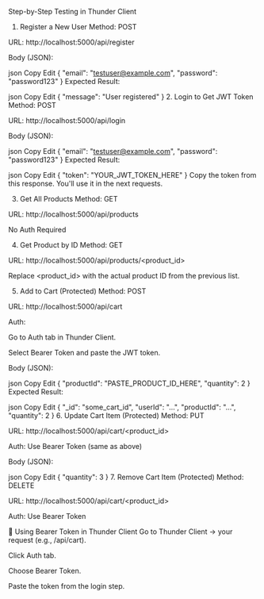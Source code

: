 Step-by-Step Testing in Thunder Client
1. Register a New User
Method: POST

URL: http://localhost:5000/api/register

Body (JSON):

json
Copy
Edit
{
  "email": "testuser@example.com",
  "password": "password123"
}
Expected Result:

json
Copy
Edit
{
  "message": "User registered"
}
2. Login to Get JWT Token
Method: POST

URL: http://localhost:5000/api/login

Body (JSON):

json
Copy
Edit
{
  "email": "testuser@example.com",
  "password": "password123"
}
Expected Result:

json
Copy
Edit
{
  "token": "YOUR_JWT_TOKEN_HERE"
}
Copy the token from this response. You'll use it in the next requests.

3. Get All Products
Method: GET

URL: http://localhost:5000/api/products

No Auth Required

4. Get Product by ID
Method: GET

URL: http://localhost:5000/api/products/<product_id>

Replace <product_id> with the actual product ID from the previous list.

5. Add to Cart (Protected)
Method: POST

URL: http://localhost:5000/api/cart

Auth:

Go to Auth tab in Thunder Client.

Select Bearer Token and paste the JWT token.

Body (JSON):

json
Copy
Edit
{
  "productId": "PASTE_PRODUCT_ID_HERE",
  "quantity": 2
}
Expected Result:

json
Copy
Edit
{
  "_id": "some_cart_id",
  "userId": "...",
  "productId": "...",
  "quantity": 2
}
6. Update Cart Item (Protected)
Method: PUT

URL: http://localhost:5000/api/cart/<product_id>

Auth: Use Bearer Token (same as above)

Body (JSON):

json
Copy
Edit
{
  "quantity": 3
}
7. Remove Cart Item (Protected)
Method: DELETE

URL: http://localhost:5000/api/cart/<product_id>

Auth: Use Bearer Token

🔐 Using Bearer Token in Thunder Client
Go to Thunder Client → your request (e.g., /api/cart).

Click Auth tab.

Choose Bearer Token.

Paste the token from the login step.

